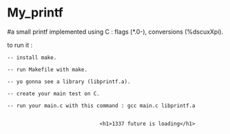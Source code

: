 # My_printf

#a small printf implemented using C : flags (*.0-), conversions (%dscuxXpi).

to run it :

    -- install make.
    
    -- run Makefile with make.
    
    -- yo gonna see a library (libprintf.a).
    
    -- create your main test on C.
    
    -- run your main.c with this command : gcc main.c libprintf.a
    
 
                                  <h1>1337 future is loading</h1>
